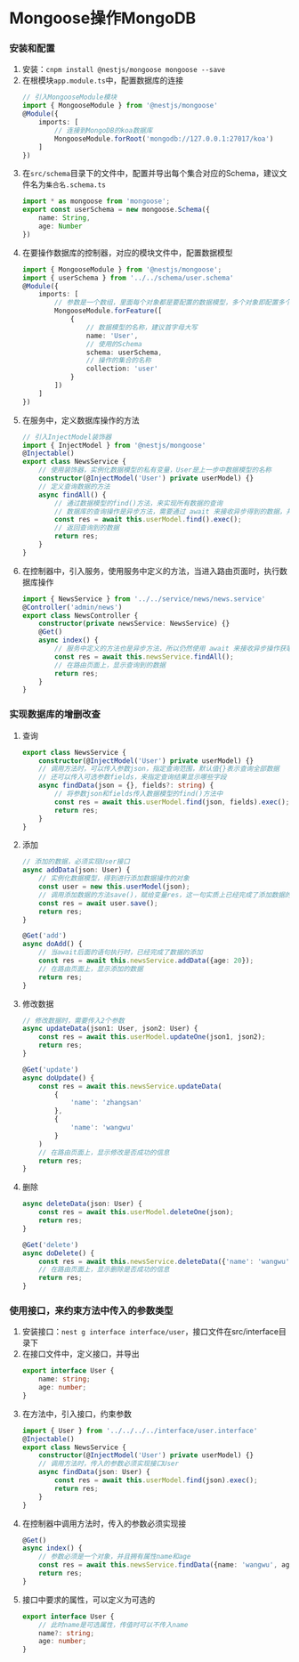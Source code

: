 # Mongoose操作MongoDB

### 安装和配置
1.  安装：``cnpm install @nestjs/mongoose mongoose --save``
2.  在根模块``app.module.ts``中，配置数据库的连接
    ```ts
    // 引入MongooseModule模块
    import { MongooseModule } from '@nestjs/mongoose'
    @Module({
        imports: [
            // 连接到MongoDB的koa数据库
            MongooseModule.forRoot('mongodb://127.0.0.1:27017/koa')
        ]
    })
3.  在``src/schema``目录下的文件中，配置并导出每个集合对应的Schema，建议文件名为``集合名.schema.ts``
    ```ts
    import * as mongoose from 'mongoose';
    export const userSchema = new mongoose.Schema({
        name: String,
        age: Number
    })
4.  在要操作数据库的控制器，对应的模块文件中，配置数据模型
    ```ts
    import { MongooseModule } from '@nestjs/mongoose';
    import { userSchema } from '../../schema/user.schema'
    @Module({
        imports: [
            // 参数是一个数组，里面每个对象都是要配置的数据模型，多个对象即配置多个数据模型
            MongooseModule.forFeature([
                {
                    // 数据模型的名称，建议首字母大写
                    name: 'User',
                    // 使用的Schema
                    schema: userSchema,
                    // 操作的集合的名称
                    collection: 'user'
                }
            ])
        ]
    })
5.  在服务中，定义数据库操作的方法
    ```ts
    // 引入InjectModel装饰器
    import { InjectModel } from '@nestjs/mongoose'
    @Injectable()
    export class NewsService {
        // 使用装饰器，实例化数据模型的私有变量，User是上一步中数据模型的名称
        constructor(@InjectModel('User') private userModel) {}
        // 定义查询数据的方法
        async findAll() {
            // 通过数据模型的find()方法，来实现所有数据的查询
            // 数据库的查询操作是异步方法，需要通过 await 来接收异步得到的数据，并在后面调用exec()
            const res = await this.userModel.find().exec();
            // 返回查询到的数据
            return res;
        }
    }
6.  在控制器中，引入服务，使用服务中定义的方法，当进入路由页面时，执行数据库操作
    ```ts
    import { NewsService } from '../../service/news/news.service'
    @Controller('admin/news')
    export class NewsController {
        constructor(private newsService: NewsService) {}
        @Get()
        async index() {
            // 服务中定义的方法也是异步方法，所以仍然使用 await 来接收异步操作获取的数据
            const res = await this.newsService.findAll();
            // 在路由页面上，显示查询到的数据
            return res;
        }
    }


### 实现数据库的增删改查
1.  查询
    ```ts
    export class NewsService {
        constructor(@InjectModel('User') private userModel) {}
        // 调用方法时，可以传入参数json，指定查询范围，默认值{}表示查询全部数据
        // 还可以传入可选参数fields，来指定查询结果显示哪些字段
        async findData(json = {}, fields?: string) {
            // 将参数json和fields传入数据模型的find()方法中
            const res = await this.userModel.find(json, fields).exec();
            return res;
        }
    }
2.  添加
    ```ts
    // 添加的数据，必须实现User接口
    async addData(json: User) {
        // 实例化数据模型，得到进行添加数据操作的对象
        const user = new this.userModel(json);
        // 调用添加数据的方法save()，赋给变量res，这一句实质上已经完成了添加数据的操作
        const res = await user.save();
        return res;
    }
    ```
    ```ts
    @Get('add')
    async doAdd() {
        // 当await后面的语句执行时，已经完成了数据的添加
        const res = await this.newsService.addData({age: 20});
        // 在路由页面上，显示添加的数据
        return res;
    }
3.  修改数据
    ```ts
    // 修改数据时，需要传入2个参数
    async updateData(json1: User, json2: User) {
        const res = await this.userModel.updateOne(json1, json2);
        return res;
    }
    ```
    ```ts
    @Get('update')
    async doUpdate() {
        const res = await this.newsService.updateData(
            {
                'name': 'zhangsan'
            },
            {
                'name': 'wangwu'
            }
        )
        // 在路由页面上，显示修改是否成功的信息
        return res;
    }
4.  删除
    ```ts
    async deleteData(json: User) {
        const res = await this.userModel.deleteOne(json);
        return res;
    }
    ```
    ```ts
    @Get('delete')
    async doDelete() {
        const res = await this.newsService.deleteData({'name': 'wangwu'})
        // 在路由页面上，显示删除是否成功的信息
        return res;
    }

### 使用接口，来约束方法中传入的参数类型
1.  安装接口：``nest g interface interface/user``，接口文件在src/interface目录下
2.  在接口文件中，定义接口，并导出
    ```ts
    export interface User {
        name: string;
        age: number;
    }
3.  在方法中，引入接口，约束参数
    ```ts
    import { User } from '../../../../interface/user.interface'
    @Injectable()
    export class NewsService {
        constructor(@InjectModel('User') private userModel) {}
        // 调用方法时，传入的参数必须实现接口User
        async findData(json: User) {
            const res = await this.userModel.find(json).exec();
            return res;
        }
    }
4.  在控制器中调用方法时，传入的参数必须实现接
    ```ts
    @Get()
    async index() {
        // 参数必须是一个对象，并且拥有属性name和age
        const res = await this.newsService.findData({name: 'wangwu', age: 20});
        return res;
    }
5.  接口中要求的属性，可以定义为可选的
    ```ts
    export interface User {
        // 此时name是可选属性，传值时可以不传入name
        name?: string;
        age: number;
    }

### 